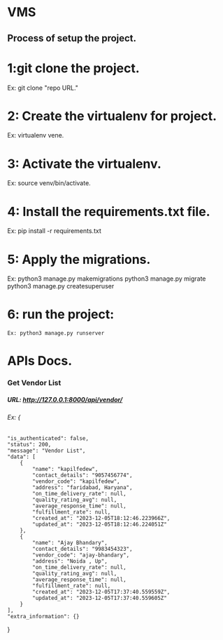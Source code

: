 # VMS

## Process of setup the project.
# 1:git clone the project.
  Ex: git clone "repo URL."
# 2: Create the virtualenv for project.
  Ex: virtualenv vene.
# 3: Activate the virtualenv.
  Ex: source venv/bin/activate.
# 4: Install the requirements.txt file.
   Ex: pip install -r requirements.txt
# 5: Apply the migrations.
  Ex: python3 manage.py makemigrations
      python3 manage.py migrate
      python3 manage.py createsuperuser

# 6: run the project:
    Ex: python3 manage.py runserver


# APIs Docs.

### Get Vendor List
##### URL: http://127.0.0.1:8000/api/vendor/
###### Ex: {
    "is_authenticated": false,
    "status": 200,
    "message": "Vendor List",
    "data": [
        {
            "name": "kapilfedew",
            "contact_details": "9057456774",
            "vendor_code": "kapilfedew",
            "address": "faridabad, Haryana",
            "on_time_delivery_rate": null,
            "quality_rating_avg": null,
            "average_response_time": null,
            "fulfillment_rate": null,
            "created_at": "2023-12-05T18:12:46.223966Z",
            "updated_at": "2023-12-05T18:12:46.224051Z"
        },
        {
            "name": "Ajay Bhandary",
            "contact_details": "9983454323",
            "vendor_code": "ajay-bhandary",
            "address": "Noida , Up",
            "on_time_delivery_rate": null,
            "quality_rating_avg": null,
            "average_response_time": null,
            "fulfillment_rate": null,
            "created_at": "2023-12-05T17:37:40.559559Z",
            "updated_at": "2023-12-05T17:37:40.559605Z"
        }
    ],
    "extra_information": {}
}
